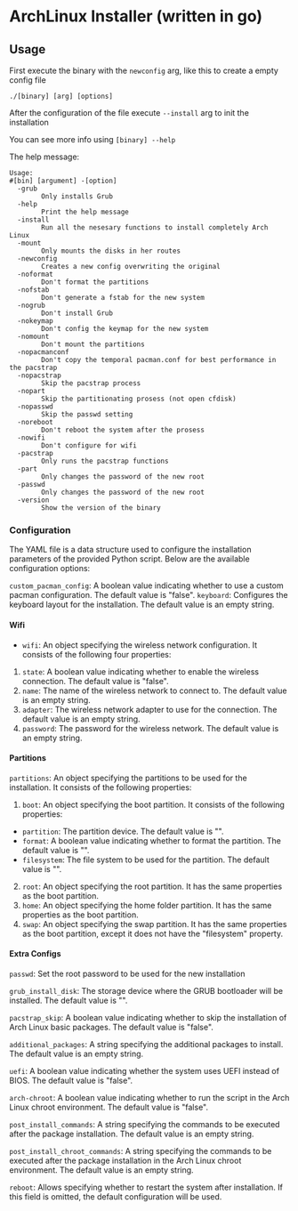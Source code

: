 # ArchLinux Installer (written in go)

## Usage

First execute the binary with the `newconfig` arg, like this to create a empty config file
```
./[binary] [arg] [options]
```
After the configuration of the file execute `--install` arg to init the installation

You can see more info using `[binary] --help`

The help message:
```
Usage:
#[bin] [argument] -[option]
  -grub
        Only installs Grub
  -help
        Print the help message
  -install
        Run all the nesesary functions to install completely Arch Linux
  -mount
        Only mounts the disks in her routes
  -newconfig
        Creates a new config overwriting the original
  -noformat
        Don't format the partitions
  -nofstab
        Don't generate a fstab for the new system
  -nogrub
        Don't install Grub
  -nokeymap
        Don't config the keymap for the new system
  -nomount
        Don't mount the partitions
  -nopacmanconf
        Don't copy the temporal pacman.conf for best performance in the pacstrap
  -nopacstrap
        Skip the pacstrap process
  -nopart
        Skip the partitionating prosess (not open cfdisk)
  -nopasswd
        Skip the passwd setting
  -noreboot
        Don't reboot the system after the prosess
  -nowifi
        Don't configure for wifi
  -pacstrap
        Only runs the pacstrap functions
  -part
        Only changes the password of the new root
  -passwd
        Only changes the password of the new root
  -version
        Show the version of the binary

```

### Configuration

The YAML file is a data structure used to configure the installation parameters of the provided Python script. Below are the available configuration options:

`custom_pacman_config`: A boolean value indicating whether to use a custom pacman configuration. The default value is "false". 
`keyboard`: Configures the keyboard layout for the installation. The default value is an empty string.

#### Wifi

- `wifi`: An object specifying the wireless network configuration. It consists of the following four properties: 
1. `state`: A boolean value indicating whether to enable the wireless connection. The default value is "false". 
2. `name`: The name of the wireless network to connect to. The default value is an empty string. 
3. `adapter`: The wireless network adapter to use for the connection. The default value is an empty string. 
4. `password`: The password for the wireless network. The default value is an empty string.

#### Partitions

`partitions`: An object specifying the partitions to be used for the installation. It consists of the following properties:

1.  `boot`: An object specifying the boot partition. It consists of the following properties:

*   `partition`: The partition device. The default value is "".
*   `format`: A boolean value indicating whether to format the partition. The default value is "".
*   `filesystem`: The file system to be used for the partition. The default value is "".

2.  `root`: An object specifying the root partition. It has the same properties as the boot partition.
3.  `home`: An object specifying the home folder partition. It has the same properties as the boot partition.
4.  `swap`: An object specifying the swap partition. It has the same properties as the boot partition, except it does not have the "filesystem" property.

#### Extra Configs

`passwd`: Set the root password to be used for the new installation

`grub_install_disk`: The storage device where the GRUB bootloader will be installed. The default value is "".

`pacstrap_skip`: A boolean value indicating whether to skip the installation of Arch Linux basic packages. The default value is "false".

`additional_packages`: A string specifying the additional packages to install. The default value is an empty string.

`uefi`: A boolean value indicating whether the system uses UEFI instead of BIOS. The default value is "false".

`arch-chroot`: A boolean value indicating whether to run the script in the Arch Linux chroot environment. The default value is "false".

`post_install_commands`: A string specifying the commands to be executed after the package installation. The default value is an empty string.

`post_install_chroot_commands`: A string specifying the commands to be executed after the package installation in the Arch Linux chroot environment. The default value is an empty string.

`reboot`: Allows specifying whether to restart the system after installation. If this field is omitted, the default configuration will be used.
